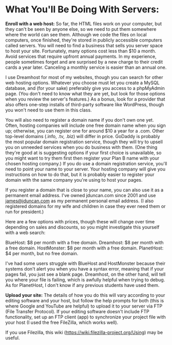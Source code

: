 <h1>What You'll Be Doing With Servers:</h1>

<b>Enroll with a web host:</b>
So far, the HTML files work on your computer, but they can't be seen by anyone else, so we need to put them somewhere where the world can see them. Although we code the files on local computers, once finished, they're stored in publicly accessible computers called servers. You will need to find a business that sells you server space to host your site. Fortunately, many options cost less than $10 a month. Avoid services that require upfront annual payments. In my experience, people sometimes forget and are surprised by a new charge to their credit cards a year later. Canceling a monthly service is easier than an annual one.

I use Dreamhost for most of my websites, though you can search for other web hosting options. Whatever you choose must let you create a MySQL database, and (for your sake) preferably give you access to a phpMyAdmin page. (You don't need to know what they are yet, but look for those options when you review the server's features.) As a bonus, look for a provider that also offers one-step installs of third-party software like WordPress, though you won't need to use them in this class.

You will also need to register a domain name if you don't own one yet. Often, hosting companies will include one free domain name when you sign up; otherwise, you can register one for around $10 a year for a .com. Other top-level domains (.info, .tv, .biz) will differ in price. GoDaddy is probably the most popular domain registration service, though they will try to upsell you on unneeded services when you do business with them. (One thing they're good at is suggesting options if your first choice is unavailable, so you might want to try them first then register your Plan B name with your chosen hosting company.) If you do use a domain registration service, you'll need to point your name to your server. Your hosting company will give you instructions on how to do that, but it is probably easier to register your domain with the same company you're using to host your pages.

If you register a domain that is close to your name, you can also use it as a permanent email address. I've owned jduncan.com since 2001 and use james@jduncan.com as my permanent personal email address. (I also registered domains for my wife and children in case they ever need them or run for president.)

Here are a few options with prices, though these will change over time depending on sales and discounts, so you might investigate this yourself with a web search:

BlueHost: $8 per month with a free domain.
Dreamhost: $8 per month with a free domain.
HostMonster: $8 per month with a free domain.
PlanetHost: $4 per month, but no free domain.

I've had some users struggle with BlueHost and HostMonster because their systems don't alert you when you have a syntax error, meaning that if your pages fail, you just see a blank page. Dreamhost, on the other hand, will tell you where your file is failing, which is awfully helpful when trying to debug. As for PlanetHost, I don't know if any previous students have used them.

<b>Upload your site:</b>
The details of how you do this will vary according to your editing software and your host, but follow the help prompts for both (this is where Google and YouTube are helpful) to upload it to your server via FTP (File Transfer Protocol). If your editing software doesn't include FTP functionality, set up an FTP client (app) to synchronize your project file with your host (I used the free FileZilla, which works well).

If you use Filezilla, this wiki (https://wiki.filezilla-project.org/Using) may be useful.
